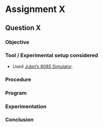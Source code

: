 # Assignment X

## Question X

### Objective

### Tool / Experimental setup considered

- Used [Jubin’s 8085 Simulator](https://github.com/8085simulator/8085simulator.github.io).

### Procedure

### Program

### Experimentation

### Conclusion
